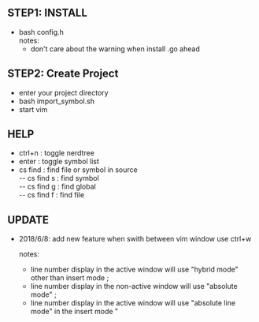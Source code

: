 ##  STEP1: INSTALL  
  
- bash config.h  
  notes:
    * don't care about the warning when install .go ahead


##  STEP2: Create Project  
- enter your project directory  
- bash import_symbol.sh
- start vim

##  HELP
 
- ctrl+n   : toggle nerdtree    
- enter    : toggle symbol list  
- cs find <tab> : find file or symbol in source  
   -- cs find s : find symbol    
   -- cs find g : find global     
   -- cs find f : find file    

## UPDATE

- 2018/6/8: add new feature  when swith between vim window use ctrl+w
  
  notes:
     * line number display in the active window will use "hybrid mode" other than insert mode ; 
     * line number display in the non-active window will use "absolute mode"  ;
     * line number display in the active window will use "absolute line mode" in the insert mode "
            
           
